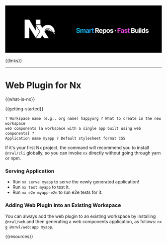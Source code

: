 <p align="center"><img src="https://raw.githubusercontent.com/nrwl/nx/master/images/nx.png" width="600"></p>

{{links}}

<hr>

# Web Plugin for Nx

{{what-is-nx}}

{{getting-started}}

```angular    [a workspace with a single Angular application]
? Workspace name (e.g., org name) happyorg ? What to create in the new workspace
web components [a workspace with a single app built using web components] ?
Application name myapp ? Default stylesheet format CSS
```

If it's your first Nx project, the command will recommend you to install `@nrwl/cli` globally, so you can invoke `nx` directly without going through yarn or npm.

### Serving Application

- Run `nx serve myapp` to serve the newly generated application!
- Run `nx test myapp` to test it.
- Run `nx e2e myapp-e2e` to run e2e tests for it.

### Adding Web Plugin Into an Existing Workspace

You can always add the web plugin to an existing workspace by installing `@nrwl/web` and then generating a web components application, as follows: `nx g @nrwl/web:app myapp`.

{{resources}}
